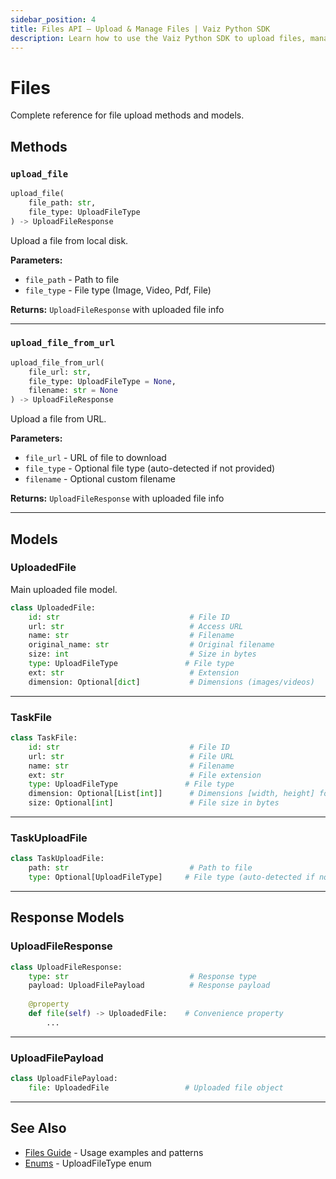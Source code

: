```yaml
---
sidebar_position: 4
title: Files API — Upload & Manage Files | Vaiz Python SDK
description: Learn how to use the Vaiz Python SDK to upload files, manage attachments, and work with external URLs. Supports images, videos, PDFs, and more.
---
```


# Files

Complete reference for file upload methods and models.

## Methods

### `upload_file`

```python
upload_file(
    file_path: str,
    file_type: UploadFileType
) -> UploadFileResponse
```

Upload a file from local disk.

**Parameters:**
- `file_path` - Path to file
- `file_type` - File type (Image, Video, Pdf, File)

**Returns:** `UploadFileResponse` with uploaded file info

---

### `upload_file_from_url`

```python
upload_file_from_url(
    file_url: str,
    file_type: UploadFileType = None,
    filename: str = None
) -> UploadFileResponse
```

Upload a file from URL.

**Parameters:**
- `file_url` - URL of file to download
- `file_type` - Optional file type (auto-detected if not provided)
- `filename` - Optional custom filename

**Returns:** `UploadFileResponse` with uploaded file info

---

## Models

### UploadedFile

Main uploaded file model.

```python
class UploadedFile:
    id: str                             # File ID
    url: str                            # Access URL
    name: str                           # Filename
    original_name: str                  # Original filename
    size: int                           # Size in bytes
    type: UploadFileType               # File type
    ext: str                            # Extension
    dimension: Optional[dict]           # Dimensions (images/videos)
```

---

### TaskFile

```python
class TaskFile:
    id: str                             # File ID
    url: str                            # File URL
    name: str                           # Filename
    ext: str                            # File extension
    type: UploadFileType               # File type
    dimension: Optional[List[int]]      # Dimensions [width, height] for images/videos
    size: Optional[int]                 # File size in bytes
```

---

### TaskUploadFile

```python
class TaskUploadFile:
    path: str                           # Path to file
    type: Optional[UploadFileType]     # File type (auto-detected if not provided)
```

---

## Response Models

### UploadFileResponse

```python
class UploadFileResponse:
    type: str                           # Response type
    payload: UploadFilePayload          # Response payload
    
    @property
    def file(self) -> UploadedFile:    # Convenience property
        ...
```

---

### UploadFilePayload

```python
class UploadFilePayload:
    file: UploadedFile                 # Uploaded file object
```

---

## See Also

- [Files Guide](../guides/files) - Usage examples and patterns
- [Enums](./enums) - UploadFileType enum

